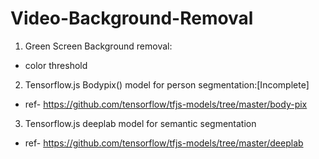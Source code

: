 # Video-Background-Removal
1. Green Screen Background removal: 
* color threshold

2. Tensorflow.js Bodypix() model for person segmentation:[Incomplete]
* ref- https://github.com/tensorflow/tfjs-models/tree/master/body-pix

3. Tensorflow.js deeplab model for semantic segmentation
* ref- https://github.com/tensorflow/tfjs-models/tree/master/deeplab
